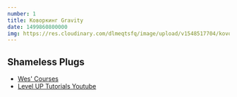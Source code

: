 ```yaml
---
number: 1
title: Коворкинг Gravity
date: 1499860800000
img: https://res.cloudinary.com/dlmeqtsfq/image/upload/v1548517704/kovorking/ss5tnktnyvpzd8yb4hve.jpg
---
```


## Shameless Plugs
* [Wes' Courses](https://wesbos.com/courses)
* [Level UP Tutorials Youtube](https://www.youtube.com/user/LevelUpTuts)